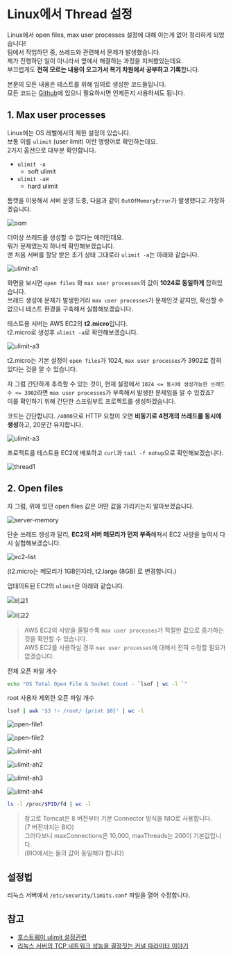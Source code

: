 # Linux에서 Thread 설정

Linux에서 open files, max user processes 설정에 대해 아는게 없어 정리하게 되었습니다!  
팀에서 작업하던 중, 쓰레드와 관련해서 문제가 발생했습니다.  
제가 진행하던 일이 아니라서 옆에서 해결하는 과정을 지켜봤었는데요.  
부끄럽게도 **전혀 모르는 내용이 오고가서 복기 차원에서 공부하고 기록**합니다.  
  
본문의 모든 내용은 테스트를 위해 임의로 생성한 코드들입니다.  
모든 코드는 [Github](https://github.com/jojoldu/linux-thread)에 있으니 필요하시면 언제든지 사용하셔도 됩니다.  


## 1. Max user processes

Linux에는 OS 레벨에서의 제한 설정이 있습니다.  
보통 이를 ```ulimit``` (user limit) 이란 명령어로 확인하는데요.  
2가지 옵션으로 대부분 확인합니다.  

* ```ulimit -a```
  * soft ulimit
* ```ulimit -aH```
  * hard ulimit

톰캣을 이용해서 서버 운영 도중, 다음과 같이 ```OutOfMemoryError```가 발생했다고 가정하겠습니다.

![oom](./images/oom.png)

더이상 쓰레드를 생성할 수 없다는 에러인데요.  
뭐가 문제였는지 하나씩 확인해보겠습니다.  
맨 처음 서버를 할당 받은 초기 상태 그대로라 ```ulimit -a```는 아래와 같습니다.

![ulimit-a1](./images/ulimit-a1.png)

화면을 보시면 ```open files``` 와 ```max user processes```의 값이 **1024로 동일하게** 잡혀있습니다.  
쓰레드 생성에 문제가 발생한거라 ```max user processes```가 문제인것 같지만, 확신할 수 없으니 테스트 환경을 구축해서 실험해보겠습니다.  


테스트용 서버는 AWS EC2의 **t2.micro**입니다.  
t2.micro로 생성후 ```ulimit -a```로 확인해보겠습니다.

![ulimit-a3](./images/ulimit-a2.png)

t2.micro는 기본 설정이 ```open files```가 1024, ```max user processes```가 3902로 잡혀있다는 것을 알 수 있습니다.  
  
자 그럼 간단하게 추측할 수 있는 것이, 현재 설정에서 ```1024 <= 동시에 생성가능한 쓰레드수 <= 3902```라면 ```max user processes```가 부족해서 발생한 문제임을 알 수 있겠죠?  
이를 확인하기 위해 간단한 스프링부트 프로젝트를 생성하겠습니다.  
  
코드는 간단합니다. ```/4000```으로 HTTP 요청이 오면 **비동기로 4천개의 쓰레드를 동시에 생성**하고, 20분간 유지합니다.

![ulimit-a3](./images/ulimit-a3.png)

프로젝트를 테스트용 EC2에 배포하고 ```curl```과  ```tail -f nohup```으로 확인해보겠습니다.  

![thread1](./images/thread1.png)

## 2. Open files

자 그럼, 위에 있던 open files 값은 어떤 값을 가리키는지 알아보겠습니다.  


![server-memory](./images/server-memory.png)

단순 쓰레드 생성과 달리, **EC2의 서버 메모리가 먼저 부족**해져서 EC2 사양을 높여서 다시 실험해보겠습니다.  

![ec2-list](./images/ec2-list.png)

(t2.micro는 메모리가 1GB인지라, t2.large (8GB) 로 변경합니다.)  
  
업데이트된 EC2의 ```ulimit```은 아래와 같습니다.

![비교1](./images/비교1.png)

![비교2](./images/비교2.png)

> AWS EC2의 사양을 올릴수록 ```max user processes```가 적절한 값으로 증가하는 것을 확인할 수 있습니다.  
AWS EC2를 사용하실 경우 ```max user processes```에 대해서 전혀 수정할 필요가 없겠습니다.

전체 오픈 파일 개수

```bash
echo "OS Total Open File & Socket Count - `lsof | wc -l `"
```

root 사용자 제외한 오픈 파일 개수

```bash
lsof | awk '$3 !~ /root/ {print $0}' | wc -l
```


![open-file1](./images/open-file1.png)

![open-file2](./images/open-file2.png)


![ulimit-ah1](./images/ulimit-ah1.png)

![ulimit-ah2](./images/ulimit-ah2.png)


![ulimit-ah3](./images/ulimit-ah3.png)

![ulimit-ah4](./images/ulimit-ah4.png)


```bash
ls -l /proc/$PID/fd | wc -l
```

> 참고로 Tomcat은 8 버전부터 기본 Connector 방식을 NIO로 사용합니다.  
(7 버전까지는 BIO)  
그러다보니 maxConnections은 10,000, maxThreads는 200이 기본값입니다.  
(BIO에서는 둘의 값이 동일해야 합니다)

## 설정법

리눅스 서버에서 ```/etc/security/limits.conf``` 파일을 열어 수정합니다.


## 참고

* [호스트웨이 ulimit 설정관련](http://faq.hostway.co.kr/Linux_ETC/7179)
* [리눅스 서버의 TCP 네트워크 성능을 결정짓는 커널 파라미터 이야기](http://meetup.toast.com/posts/53)